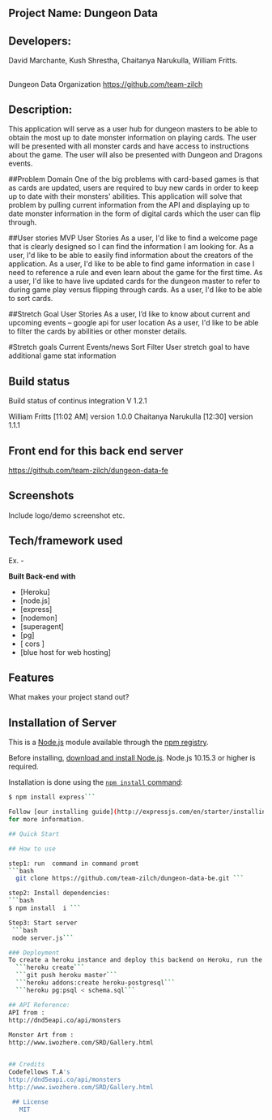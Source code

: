 ## Project Name: Dungeon Data
## Developers: 
David Marchante, 
Kush Shrestha, 
Chaitanya Narukulla, 
William Fritts.

##
Dungeon Data Organization
https://github.com/team-zilch

## Description:
 This application will serve as a user hub for dungeon masters to be able to obtain the most up to date monster information on playing cards. The user will be presented with all monster cards and have access to instructions about the game. The user will also be presented with Dungeon and Dragons events. 

##Problem Domain
  One of the big problems with card-based games is that as cards are updated, users are required to buy new cards in order to keep up to date with their monsters' abilities. This application will solve that problem by pulling current information from the API and displaying up to date monster information in the form of digital cards which the user can flip through.  

 ##User stories
 MVP User Stories
   As a user, I'd like to find a welcome page that is clearly designed so I can find the information I am looking for.
   As a user, I'd like to be able to easily find information about the creators of the application.
   As a user, I'd like to be able to find game information in case I need to reference a rule and even learn about the game for the first time.
   As a user, I'd like to have live updated cards for the dungeon master to refer to during game play versus flipping through cards.
   As a user, I'd like to be able to sort cards.

 ##Stretch Goal User Stories
   As a user, I’d like to know about current and upcoming events – google api for user location
   As a user, I'd like to be able to filter the cards by abilities or other monster details.

#Stretch goals
 Current Events/news
 Sort
 Filter
 User stretch goal to have additional game stat information

## Build status
Build status of continus integration V 1.2.1

William Fritts [11:02 AM] version 1.0.0
Chaitanya Narukulla [12:30] version 1.1.1

## Front end for this back end server
 https://github.com/team-zilch/dungeon-data-fe
 
## Screenshots
Include logo/demo screenshot etc.

## Tech/framework used
Ex. -

<b>Built Back-end with</b>
- [Heroku]
- [node.js]
- [express]
- [nodemon]
- [superagent]
- [pg]
- [ cors  ]
- [blue host for web hosting]

## Features
What makes your project stand out?

## Installation of Server

This is a [Node.js](https://nodejs.org/en/) module available through the
[npm registry](https://www.npmjs.com/).

Before installing, [download and install Node.js](https://nodejs.org/en/download/).
Node.js 10.15.3 or higher is required.

Installation is done using the
[`npm install` command](https://docs.npmjs.com/getting-started/installing-npm-packages-locally):

```bash
$ npm install express```

Follow [our installing guide](http://expressjs.com/en/starter/installing.html)
for more information.

## Quick Start

## How to use

step1: run  command in command promt
```bash
  git clone https://github.com/team-zilch/dungeon-data-be.git ```

step2: Install dependencies:
```bash
$ npm install  i ```

Step3: Start server
 ```bash
 node server.js```

### Deployment
To create a heroku instance and deploy this backend on Heroku, run the following commands:
  ```heroku create```
  ```git push heroku master```
  ```heroku addons:create heroku-postgresql```
  ```heroku pg:psql < schema.sql```

## API Reference:
API from :
http://dnd5eapi.co/api/monsters
 
Monster Art from :
http://www.iwozhere.com/SRD/Gallery.html


## Credits
Codefellows T.A's
http://dnd5eapi.co/api/monsters
http://www.iwozhere.com/SRD/Gallery.html
 
 ## License
   MIT

